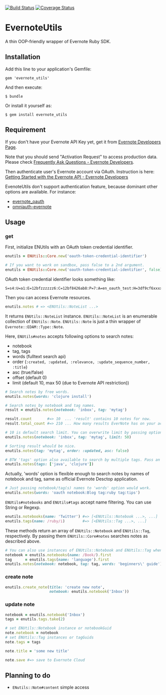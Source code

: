 [![Build Status](https://travis-ci.org/memerelics/evernote_utils.svg?branch=master)](https://travis-ci.org/memerelics/evernote_utils)
[![Coverage Status](https://coveralls.io/repos/memerelics/evernote_utils/badge.png?branch=master)](https://coveralls.io/r/memerelics/evernote_utils?branch=master)

# EvernoteUtils

A thin OOP-friendly wrapper of Evernote Ruby SDK.


## Installation

Add this line to your application's Gemfile:

    gem 'evernote_utils'

And then execute:

    $ bundle

Or install it yourself as:

    $ gem install evernote_utils


## Requirement

If you don't have your Evernote API Key yet, get it from [Evernote Developers Page](http://dev.evernote.com/doc/).

Note that you should send "Activation Request" to access production data. Please check [Frequently Ask Questions - Evernote Developers](http://dev.evernote.com/support/faq.php#activatekey).

Then authenticate user's Evernote account via OAuth. Instruction is here: [Getting Started with the Evernote API - Evernote Developers](http://dev.evernote.com/doc/start/ruby.php)


EvenoteUtils don't support authentication feature, because dominant other options are available. For instance:

* [evernote_oauth](https://github.com/fourfour/evernote_oauth)
* [omniauth-evernote](https://github.com/szimek/omniauth-evernote)


## Usage

### get

First, initialize ENUtils with an OAuth token credential identifier.

```ruby
enutils = ENUtils::Core.new('oauth-token-credential-identifier')

# If you want to work on sandbox, pass false to a 2nd argument.
enutils = ENUtils::Core.new('oauth-token-credential-identifier', false)
```

OAuth token credential identifier looks something like:

```
S=s4:U=a1:E=12bfzzzzzz6:C=12bf8426ab8:P=7:A=en_oauth_test:H=3df9cf6xxxxxxxxx824c802xxxxxdbe1
```

Then you can access Evernote resources.

```ruby
enutils.notes # => <ENUtils::NoteList ...>
```

It returns `ENUtils::NoteList` instance. `ENUtils::NoteList` is an enumerable collection of `ENUtils::Note`. `ENUtils::Note` is just a thin wrapper of `Evernote::EDAM::Type::Note`.

Here, `ENUtils#notes` accepts following options to search notes:

* notebook
* tag, tags
* words (fulltext search api)
* order (`:created, :updated, :relevance, :update_sequence_number, :title`)
* asc (true/false)
* offset (default 0)
* limit (default 10, max 50 (due to Evernote API restriction))


```ruby
# Search notes by free words.
enutils.notes(words: 'clojure install')

# Search notes by notebook and tag names.
result = enutils.notes(notebook: 'inbox', tag: 'mytag')

result.count       #=> 10  ... 'result' contains 10 notes for now.
result.total_count #=> 210 ... How many results EverNote has on your account.

# 10 is default search limit. You can overwrite limit by passing option 'limit'. 
enutils.notes(notebook: 'inbox', tag: 'mytag', limit: 50)

# Sorting result whould be nice.
enutils.notes(tag: 'mytag', order: :updated, asc: false)

# BTW 'tags' option also available to search by multiple tags. Pass an array of tags to it.
enutils.notes(tags: ['java', 'clojure'])
```

Actually, 'words' option is flexible enough to search notes by names of notebook and tag, same as official Evernote Desctop application.

```ruby
# Just passing notebook/tag(s) names to 'words' option would work.
enutils.notes(words: 'oauth notebook:Blog tag:ruby tag:tips')
```

`ENUtils#notebooks` and `ENUtils#tags` accept name filtering. You can use String or Regexp.

```ruby
enutils.notebooks(name: 'Twitter') #=> [<ENUtils::Notebook ...>, ...]
enutils.tags(name: /ruby/i)        #=> [<ENUtils::Tag ...>, ...]
```

These methods return an array of `ENUtils::Notebook` and `ENUtils::Tag`, respectively. By passing them `ENUtils::Core#notes` searches notes as described above.

```ruby
# You can also use instances of ENUtils::Notebook and ENUtils::Tag when searching notes.
notebook = enutils.notebooks(name: /Book/).first
tag      = enutils.tags(name: 'language').first
enutils.notes(notebook: notebook, tag: tag, words: 'beginners\' guide')
```


### create note

```ruby
enutils.create_note(title: 'create new note',
                    notebook: enutils.notebook('Inbox'))
```


### update note

```ruby
notebook = enutils.notebook('Inbox')
tags = enutils.tags.take(2)

# set ENUtils::Notebook instance or notebookGuid
note.notebook = notebook
# set ENUtils::Tag instances or tagGuids
note.tags = tags

note.title = 'some new title'

note.save #=> save to Evernote Cloud
````

## Planning to do

* `ENutils::Note#content` simple access
